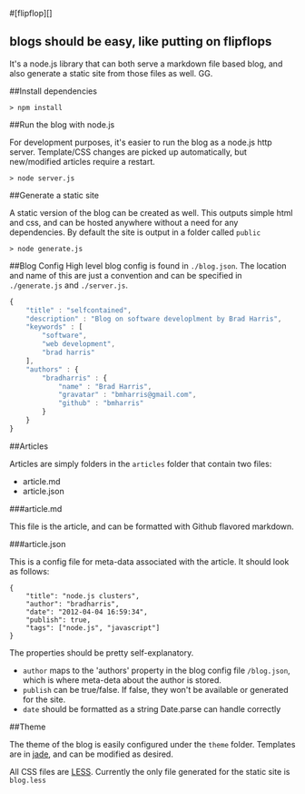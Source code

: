 #[flipflop][]

## blogs should be easy, like putting on flipflops

It's a node.js library that can both serve a markdown file based blog, and also generate a static site from those files as well. GG.

##Install dependencies

```
> npm install
```

##Run the blog with node.js

For development purposes, it's easier to run the blog as a node.js http server.  Template/CSS changes are picked up automatically, but new/modified articles require a restart.

```
> node server.js
```

##Generate a static site

A static version of the blog can be created as well.  This outputs simple html and css, and can be hosted anywhere without a need for any dependencies.  By default the site is output in a folder called ```public```

```
> node generate.js
```

##Blog Config
High level blog config is found in ```./blog.json```.  The location and name of this are just a convention and can be specified in ```./generate.js``` and ```./server.js```.

```javascript
{
	"title" : "selfcontained",
	"description" : "Blog on software developlment by Brad Harris",
	"keywords" : [
		"software",
		"web development",
		"brad harris"
	],
	"authors" : {
		"bradharris" : {
			"name" : "Brad Harris",
			"gravatar" : "bmharris@gmail.com",
			"github" : "bmharris"
		}
	}
}
```

##Articles

Articles are simply folders in the ```articles``` folder that contain two files:

+	article.md
+	article.json

###article.md

This file is the article, and can be formatted with Github flavored markdown.

###article.json

This is a config file for meta-data associated with the article.  It should look as follows:

```
{
	"title": "node.js clusters",
	"author": "bradharris",
	"date": "2012-04-04 16:59:34",
	"publish": true,
	"tags": ["node.js", "javascript"]
}
```
The properties should be pretty self-explanatory.

+	```author``` maps to the 'authors' property in the blog config file ```/blog.json```, which is where meta-deta about the author is stored.
+	```publish``` can be true/false.  If false, they won't be available or generated for the site.
+	```date``` should be formatted as a string Date.parse can handle correctly

##Theme

The theme of the blog is easily configured under the ```theme``` folder.  Templates are in [jade][], and can be modified as desired.

All CSS files are [LESS][].  Currently the only file generated for the static site is ```blog.less```


[selfcontained.us]: http://selfcontained.us
[jade]: http://jade-lang.com
[LESS]: http://lesscss.org
